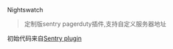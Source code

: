 Nightswatch

> 定制版sentry pagerduty插件,支持自定义服务器地址

初始代码来自[Sentry plugin](https://github.com/getsentry/sentry/tree/master/src/sentry_plugins/pagerduty)
